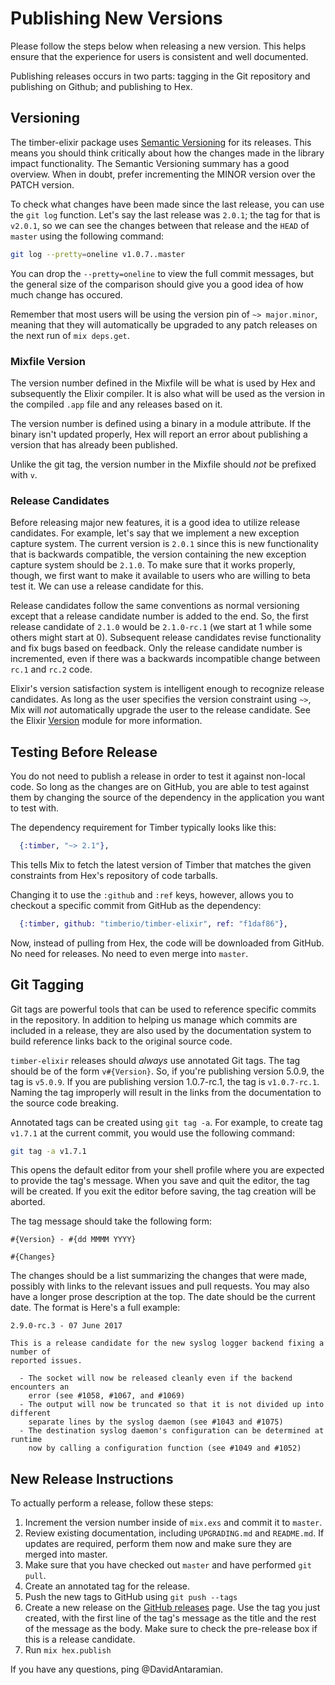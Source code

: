 # Publishing New Versions

Please follow the steps below when releasing a new version. This helps ensure
that the experience for users is consistent and well documented.

Publishing releases occurs in two parts: tagging in the Git repository and
publishing on Github; and publishing to Hex.

## Versioning

The timber-elixir package uses [Semantic Versioning](http://semver.org/) for its
releases. This means you should think critically about how the changes made in
the library impact functionality. The Semantic Versioning summary has a good
overview. When in doubt, prefer incrementing the MINOR version over the PATCH
version.

To check what changes have been made since the last release, you can use the
`git log` function. Let's say the last release was `2.0.1`; the tag for that
is `v2.0.1`, so we can see the changes between that release and the `HEAD` of
`master` using the following command:

```bash
git log --pretty=oneline v1.0.7..master
```

You can drop the `--pretty=oneline` to view the full commit messages, but the
general size of the comparison should give you a good idea of how much change
has occured.

Remember that most users will be using the version pin of `~> major.minor`,
meaning that they will automatically be upgraded to any patch releases on
the next run of `mix deps.get`.

### Mixfile Version

The version number defined in the Mixfile will be what is used by Hex and
subsequently the Elixir compiler. It is also what will be used as the version in
the compiled `.app` file and any releases based on it.

The version number is defined using a binary in a module attribute. If the
binary isn't updated properly, Hex will report an error about publishing a
version that has already been published.

Unlike the git tag, the version number in the Mixfile should _not_ be prefixed
with `v`.

### Release Candidates

Before releasing major new features, it is a good idea to utilize release
candidates. For example, let's say that we implement a new exception capture
system. The current version is `2.0.1` since this is new functionality that is
backwards compatible, the version containing the new exception capture system
should be `2.1.0`. To make sure that it works properly, though, we first want
to make it available to users who are willing to beta test it. We can use a
release candidate for this.

Release candidates follow the same conventions as normal versioning except that
a release candidate number is added to the end. So, the first release candidate
of `2.1.0` would be `2.1.0-rc.1` (we start at 1 while some others might start at
0). Subsequent release candidates revise functionality and fix bugs based on
feedback. Only the release candidate number is incremented, even if there was a
backwards incompatible change between `rc.1` and `rc.2` code.

Elixir's version satisfaction system is intelligent enough to recognize release
candidates. As long as the user specifies the version constraint using `~>`, 
Mix will _not_ automatically upgrade the user to the release candidate. See the
Elixir [Version](https://hexdocs.pm/elixir/Version.html#module-requirements)
module for more information.

## Testing Before Release

You do not need to publish a release in order to test it against non-local code.
So long as the changes are on GitHub, you are able to test against them by
changing the source of the dependency in the application you want to test with.

The dependency requirement for Timber typically looks like this:

```elixir
  {:timber, "~> 2.1"},
```

This tells Mix to fetch the latest version of Timber that matches the given
constraints from Hex's repository of code tarballs.

Changing it to use the `:github` and `:ref` keys, however, allows you to
checkout a specific commit from GitHub as the dependency:

```elixir
  {:timber, github: "timberio/timber-elixir", ref: "f1daf86"},
```

Now, instead of pulling from Hex, the code will be downloaded from GitHub.
No need for releases. No need to even merge into `master`.

## Git Tagging

Git tags are powerful tools that can be used to reference specific commits in
the repository. In addition to helping us manage which commits are included in a
release, they are also used by the documentation system to build reference links
back to the original source code.

`timber-elixir` releases should _always_ use annotated Git tags. The tag should
be of the form `v#{Version}`. So, if you're publishing version 5.0.9, the tag is
`v5.0.9`. If you are publishing version 1.0.7-rc.1, the tag is `v1.0.7-rc.1`.
Naming the tag improperly will result in the links from the documentation to the
source code breaking.

Annotated tags can be created using `git tag -a`. For example, to create tag
`v1.7.1` at the current commit, you would use the following command:

```bash
git tag -a v1.7.1
```

This opens the default editor from your shell profile where you are expected to
provide the tag's message. When you save and quit the editor, the tag will be
created. If you exit the editor before saving, the tag creation will be aborted.

The tag message should take the following form:

```
#{Version} - #{dd MMMM YYYY}

#{Changes}
```

The changes should be a list summarizing the changes that were made, possibly
with links to the relevant issues and pull requests. You may also have a longer
prose description at the top. The date should be the current date. The format is
Here's a full example:

```
2.9.0-rc.3 - 07 June 2017

This is a release candidate for the new syslog logger backend fixing a number of
reported issues.

  - The socket will now be released cleanly even if the backend encounters an
    error (see #1058, #1067, and #1069)
  - The output will now be truncated so that it is not divided up into different
    separate lines by the syslog daemon (see #1043 and #1075)
  - The destination syslog daemon's configuration can be determined at runtime
    now by calling a configuration function (see #1049 and #1052)
```

## New Release Instructions

To actually perform a release, follow these steps:

  1. Increment the version number inside of `mix.exs` and commit it to `master`.
  2. Review existing documentation, including `UPGRADING.md` and `README.md`. If
     updates are required, perform them now and make sure they are merged into
     master.
  3. Make sure that you have checked out `master` and have performed `git pull`.
  4. Create an annotated tag for the release.
  5. Push the new tags to GitHub using `git push --tags`
  6. Create a new release on the [GitHub
     releases](https://github.com/timberio/timber-elixir/releases) page. Use the
     tag you just created, with the first line of the tag's message as the title
     and the rest of the message as the body. Make sure to check the pre-release
     box if this is a release candidate.
  7. Run `mix hex.publish`

If you have any questions, ping @DavidAntaramian.
